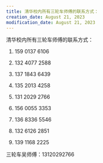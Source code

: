 ```yaml
---
title: 清华校内所有三轮车师傅的联系方式：
creation_date: August 21, 2023
modification_date: August 21, 2023
---
```



清华校内所有三轮车师傅的联系方式：

1. 159 0137 6106

2. 132 4077 2588

3. 137 1843 6439

4. 135 2013 4258

5. 131 2029 2766

6. 156 0055 3353

7. 136 8336 5546

8. 132 6126 2851

9. 139 1168 2225

三轮车吴师傅：13120292766

